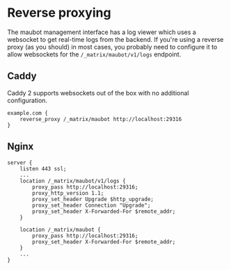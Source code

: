 # Reverse proxying
The maubot management interface has a log viewer which uses a websocket to get
real-time logs from the backend. If you're using a reverse proxy (as you should)
in most cases, you probably need to configure it to allow websockets for the
`/_matrix/maubot/v1/logs` endpoint.

## Caddy
Caddy 2 supports websockets out of the box with no additional configuration.

```Caddyfile
example.com {
    reverse_proxy /_matrix/maubot http://localhost:29316
}
```

## Nginx
```nginx
server {
    listen 443 ssl;
    ...
    location /_matrix/maubot/v1/logs {
        proxy_pass http://localhost:29316;
        proxy_http_version 1.1;
        proxy_set_header Upgrade $http_upgrade;
        proxy_set_header Connection "Upgrade";
        proxy_set_header X-Forwarded-For $remote_addr;
    }

    location /_matrix/maubot {
        proxy_pass http://localhost:29316;
        proxy_set_header X-Forwarded-For $remote_addr;
    }
    ...
}
```
